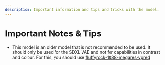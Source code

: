 ```yaml
---
description: Important information and tips and tricks with the model.
---
```


# Important Notes & Tips

* This model is an older model that is not recommended to be used. It should only be used for the SDXL VAE and not for capabilities in contrast and colour. For this, you should use [fluffyrock-1088-megares-vpred](../fluffyrock-1088-megares-vpred/ "mention")

